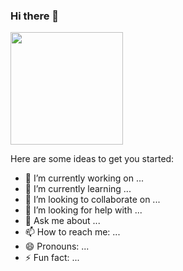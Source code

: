 ### Hi there 👋

<div class="scores">
<img width="180" src="https://github-readme-stats.vercel.app/api?username=mardevs&show_icons=true&theme=radical)">
</div>


Here are some ideas to get you started:

- 🔭 I’m currently working on ...
- 🌱 I’m currently learning ...
- 👯 I’m looking to collaborate on ...
- 🤔 I’m looking for help with ...
- 💬 Ask me about ...
- 📫 How to reach me: ...
- 😄 Pronouns: ...
- ⚡ Fun fact: ...

